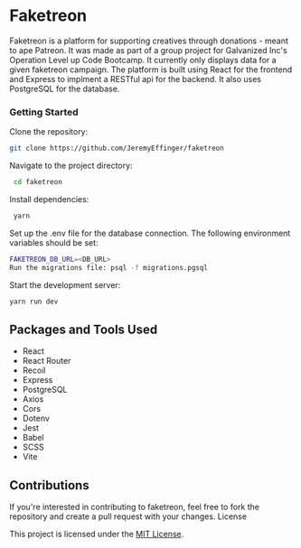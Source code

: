 # Faketreon

Faketreon is a platform for supporting creatives through donations - meant to ape Patreon. It was made as part of a group project for Galvanized Inc's Operation Level up Code Bootcamp. It currently only displays data for a given faketreon campaign. The platform is built using React for the frontend and Express to implment a RESTful api for the backend. It also uses PostgreSQL for the database.


### Getting Started

   Clone the repository: 

   ```bash
   git clone https://github.com/JeremyEffinger/faketreon
   ```
  
   Navigate to the project directory:
  
  ```bash
   cd faketreon
   ```
  
   Install dependencies:
  ```bash
   yarn
  ```
   Set up the .env file for the database connection. The following environment variables should be set:
  
   ```bash
   FAKETREON_DB_URL=<DB_URL>
   Run the migrations file: psql -f migrations.pgsql
   ```
   Start the development server:
   ```bash
   yarn run dev
   ```

## Packages and Tools Used

   - React
   - React Router
   - Recoil
   - Express
   - PostgreSQL
   - Axios
   - Cors
   - Dotenv
   - Jest
   - Babel
   - SCSS
   - Vite

## Contributions

If you're interested in contributing to faketreon, feel free to fork the repository and create a pull request with your changes.
License

This project is licensed under the [MIT License](https://opensource.org/licenses/MIT).
